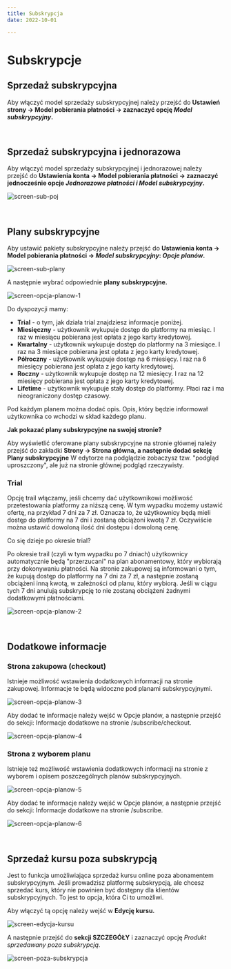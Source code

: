 ```yaml
---
title: Subskrypcja
date: 2022-10-01

---
```


# Subskrypcje

## Sprzedaż subskrypcyjna
Aby włączyć model sprzedaży subskrypcyjnej należy przejść do **Ustawień strony -> Model pobierania płatności -> zaznaczyć opcję *Model subskrypcyjny*.**

<br>

## Sprzedaż subskrypcyjna i jednorazowa
Aby włączyć model sprzedaży subskrypcyjnej i jednorazowej należy przejść do **Ustawienia konta -> Model pobierania płatności -> zaznaczyć jednocześnie opcje *Jednorazowe płatności i Model subskrypcyjny*.**

![screen-sub-poj](./images/screen-sub-poj.png)


<br/>

## Plany subskrypcyjne

Aby ustawić pakiety subskrypcyjne należy przejść do **Ustawienia konta -> Model pobierania płatności -> *Model subskrypcyjny*: *Opcje planów*.**

![screen-sub-plany](./images/screen-sub-plany.png)

A następnie wybrać odpowiednie **plany subskrypcyjne.**

![screen-opcja-planow-1](./images/screen-opcja-planow-1.jpg)

Do dyspozycji mamy:

* **Trial** - o tym, jak działa trial znajdziesz informacje poniżej.
* **Miesięczny** - użytkownik wykupuje dostęp do platformy na miesiąc. I raz w miesiącu pobierana jest opłata z jego karty kredytowej.
* **Kwartalny** - użytkownik wykupuje dostęp do platformy na 3 miesiące. I raz na 3 miesiące pobierana jest opłata z jego karty kredytowej.
* **Półroczny** - użytkownik wykupuje dostęp na 6 miesięcy. I raz na 6 miesięcy pobierana jest opłata z jego karty kredytowej.
* **Roczny** - użytkownik wykupuje dostęp na 12 miesięcy. I raz na 12 miesięcy pobierana jest opłata z jego karty kredytowej.
* **Lifetime** - użytkownik wykupuje stały dostęp do platformy. Płaci raz i ma nieograniczony dostęp czasowy. 

Pod każdym planem można dodać opis. Opis, który będzie informował użytkownika co wchodzi w skład każdego planu. 

**Jak pokazać plany subskrypcyjne na swojej stronie?**

Aby wyświetlić oferowane plany subskrypcyjne na stronie głównej należy przejść do zakładki **Strony -> Strona główna, a następnie dodać sekcję Plany subskrypcyjne** W edytorze na podglądzie zobaczysz tzw. "podgląd uproszczony", ale już na stronie głównej podgląd rzeczywisty.


### Trial

Opcję trail włączamy, jeśli chcemy dać użytkownikowi możliwość przetestowania platformy za niższą cenę. W tym wypadku możemy ustawić ofertę, na przykład 7 dni za 7 zł. Oznacza to, że użytkownicy będą mieli dostęp do platformy na 7 dni i zostaną obciążoni kwotą 7 zł. Oczywiście można ustawić dowoloną ilość dni dostępu i dowoloną cenę. 

Co się dzieje po okresie trial?

Po okresie trail (czyli w tym wypadku po 7 dniach) użytkownicy automatycznie będą "przerzucani" na plan abonamentowy, który wybiorają przy dokonywaniu płatności. Na stronie zakupowej są informowani o tym, że kupują dostęp do platformy na 7 dni za 7 zł, a następnie zostaną obciążeni inną kwotą, w zależności od planu, który wybiorą. Jeśli w ciągu tych 7 dni anulują subskrypcję to nie zostaną obciążeni żadnymi dodatkowymi płatnościami. 

![screen-opcja-planow-2](./images/screen-opcja-planow-2.jpg)

<br>

## Dodatkowe informacje

### Strona zakupowa (checkout) 

Istnieje możliwość wstawienia dodatkowych informacji na stronie zakupowej. Informacje te będą widoczne pod planami subskrypcyjnymi. 

![screen-opcja-planow-3](./images/screen-opcja-planow-3.jpg)


Aby dodać te informacje należy wejść w Opcje planów, a następnie przejść do sekcji: Informacje dodatkowe na stronie /subscribe/checkout.

![screen-opcja-planow-4](./images/screen-opcja-planow-4.jpg)

### Strona z wyborem planu

Istnieje też możliwość wstawienia dodatkowych informacji na stronie z wyborem i opisem poszczególnych planów subskrypcyjnych.

![screen-opcja-planow-5](./images/screen-opcja-planow-5.jpg)


Aby dodać te informacje należy wejść w Opcje planów, a następnie przejść do sekcji: Informacje dodatkowe na stronie /subscribe.

![screen-opcja-planow-6](./images/screen-opcja-planow-6.jpg)

<br/>

## Sprzedaż kursu poza subskrypcją

Jest to funkcja umożliwiająca sprzedaż kursu online poza abonamentem subskrypcyjnym. Jeśli prowadzisz platformę subskrypcją, ale chcesz sprzedać kurs, który nie powinien być dostępny dla klientów subskrypcyjnych. To jest to opcja, która Ci to umożliwi. 

Aby włączyć tą opcję należy wejść w **Edycję kursu.** 

![screen-edycja-kursu](./images/screen-edycja-kursu.jpg)

A następnie przejść do **sekcji SZCZEGÓŁY** i zaznaczyć opcję *Produkt sprzedawany poza subskrypcją*. 

![screen-poza-subskrypcja](./images/screen-poza-subskrypcja.png)
